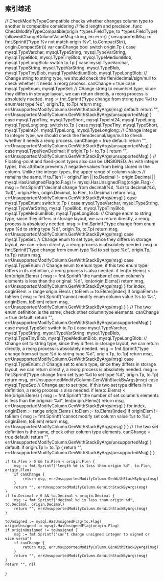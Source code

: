 ## 索引综述 ##


// CheckModifyTypeCompatible checks whether changes column type to another is compatible considering
// field length and precision.
func CheckModifyTypeCompatible(origin *types.FieldType, to *types.FieldType) (allowedChangeColumnValueMsg string, err error) {
	unsupportedMsg := fmt.Sprintf("type %v not match origin %v", to.CompactStr(), origin.CompactStr())
	var canChange bool
	switch origin.Tp {
	case mysql.TypeVarchar, mysql.TypeString, mysql.TypeVarString, mysql.TypeBlob,
		mysql.TypeTinyBlob, mysql.TypeMediumBlob, mysql.TypeLongBlob:
		switch to.Tp {
		case mysql.TypeVarchar, mysql.TypeString, mysql.TypeVarString,
			mysql.TypeBlob, mysql.TypeTinyBlob, mysql.TypeMediumBlob, mysql.TypeLongBlob:
			// Change string to string type, we should check the flen/decimal/sign/null to check whether it needs a reorg process.
			canChange = true
		case mysql.TypeEnum, mysql.TypeSet:
			// Change string to enum/set type, since they differs in storage layout, we can return directly, a reorg process is absolutely needed.
			msg := fmt.Sprintf("type change from string type %d to enum/set type %d", origin.Tp, to.Tp)
			return msg, errUnsupportedModifyColumn.GenWithStackByArgs(msg)
		default:
			return "", errUnsupportedModifyColumn.GenWithStackByArgs(unsupportedMsg)
		}
	case mysql.TypeTiny, mysql.TypeShort, mysql.TypeInt24, mysql.TypeLong, mysql.TypeLonglong:
		switch to.Tp {
		case mysql.TypeTiny, mysql.TypeShort, mysql.TypeInt24, mysql.TypeLong, mysql.TypeLonglong:
			// Change integer to integer type, we should check the flen/decimal/sign/null to check whether it needs a reorg process.
			canChange = true
		default:
			return "", errUnsupportedModifyColumn.GenWithStackByArgs(unsupportedMsg)
		}
	case mysql.TypeNewDecimal:
		if origin.Tp != to.Tp {
			return "", errUnsupportedModifyColumn.GenWithStackByArgs(unsupportedMsg)
		}
		// Floating-point and fixed-point types also can be UNSIGNED. As with integer types, this attribute prevents
		// negative values from being stored in the column. Unlike the integer types, the upper range of column values
		// remains the same.
		if to.Flen != origin.Flen || to.Decimal != origin.Decimal || mysql.HasUnsignedFlag(to.Flag) != mysql.HasUnsignedFlag(origin.Flag) {
			msg := fmt.Sprintf("decimal change from decimal(%d, %d) to decimal(%d, %d)", origin.Flen, origin.Decimal, to.Flen, to.Decimal)
			return msg, errUnsupportedModifyColumn.GenWithStackByArgs(msg)
		}
	case mysql.TypeEnum:
		switch to.Tp {
		case mysql.TypeVarchar, mysql.TypeString, mysql.TypeVarString,
			mysql.TypeBlob, mysql.TypeTinyBlob, mysql.TypeMediumBlob, mysql.TypeLongBlob:
			// Change enum to string type, since they differs in storage layout, we can return directly, a reorg process is absolutely needed.
			msg := fmt.Sprintf("type change from enum type %d to string type %d", origin.Tp, to.Tp)
			return msg, errUnsupportedModifyColumn.GenWithStackByArgs(msg)
		case mysql.TypeSet:
			// Change enum to set type, since they differs in storage layout, we can return directly, a reorg process is absolutely needed.
			msg := fmt.Sprintf("type change from enum type %d to set type %d", origin.Tp, to.Tp)
			return msg, errUnsupportedModifyColumn.GenWithStackByArgs(msg)
		case mysql.TypeEnum:
			// Change enum to enum type, if this two enum type differs in its definition, a reorg process is also needed.
			if len(to.Elems) < len(origin.Elems) {
				msg := fmt.Sprintf("the number of enum column's elements is less than the original: %d", len(origin.Elems))
				return msg, errUnsupportedModifyColumn.GenWithStackByArgs(msg)
			}
			for index, originElem := range origin.Elems {
				toElem := to.Elems[index]
				if originElem != toElem {
					msg := fmt.Sprintf("cannot modify enum column value %s to %s", originElem, toElem)
					return msg, errUnsupportedModifyColumn.GenWithStackByArgs(msg)
				}
			}
			// The two enum definition is the same, check other column type elements.
			canChange = true
		default:
			return "", errUnsupportedModifyColumn.GenWithStackByArgs(unsupportedMsg)
		}
	case mysql.TypeSet:
		switch to.Tp {
		case mysql.TypeVarchar, mysql.TypeString, mysql.TypeVarString,
			mysql.TypeBlob, mysql.TypeTinyBlob, mysql.TypeMediumBlob, mysql.TypeLongBlob:
			// Change set to string type, since they differs in storage layout, we can return directly, a reorg process is absolutely needed.
			msg := fmt.Sprintf("type change from set type %d to string type %d", origin.Tp, to.Tp)
			return msg, errUnsupportedModifyColumn.GenWithStackByArgs(msg)
		case mysql.TypeEnum:
			// Change set to enum type, since they differs in storage layout, we can return directly, a reorg process is absolutely needed.
			msg := fmt.Sprintf("type change from set type %d to set type %d", origin.Tp, to.Tp)
			return msg, errUnsupportedModifyColumn.GenWithStackByArgs(msg)
		case mysql.TypeSet:
			// Change set to set type, if this two set type differs in its definition, a reorg process is also needed.
			if len(to.Elems) < len(origin.Elems) {
				msg := fmt.Sprintf("the number of set column's elements is less than the original: %d", len(origin.Elems))
				return msg, errUnsupportedModifyColumn.GenWithStackByArgs(msg)
			}
			for index, originElem := range origin.Elems {
				toElem := to.Elems[index]
				if originElem != toElem {
					msg := fmt.Sprintf("cannot modify set column value %s to %s", originElem, toElem)
					return msg, errUnsupportedModifyColumn.GenWithStackByArgs(msg)
				}
			}
			// The two set definition is the same, check other column type elements.
			canChange = true
		default:
			return "", errUnsupportedModifyColumn.GenWithStackByArgs(unsupportedMsg)
		}
	default:
		if origin.Tp != to.Tp {
			return "", errUnsupportedModifyColumn.GenWithStackByArgs(unsupportedMsg)
		}
	}

	if to.Flen > 0 && to.Flen < origin.Flen {
		msg := fmt.Sprintf("length %d is less than origin %d", to.Flen, origin.Flen)
		if canChange {
			return msg, errUnsupportedModifyColumn.GenWithStackByArgs(msg)
		}
		return "", errUnsupportedModifyColumn.GenWithStackByArgs(msg)
	}
	if to.Decimal > 0 && to.Decimal < origin.Decimal {
		msg := fmt.Sprintf("decimal %d is less than origin %d", to.Decimal, origin.Decimal)
		return "", errUnsupportedModifyColumn.GenWithStackByArgs(msg)
	}

	toUnsigned := mysql.HasUnsignedFlag(to.Flag)
	originUnsigned := mysql.HasUnsignedFlag(origin.Flag)
	if originUnsigned != toUnsigned {
		msg := fmt.Sprintf("can't change unsigned integer to signed or vice versa")
		if canChange {
			return msg, errUnsupportedModifyColumn.GenWithStackByArgs(msg)
		}
		return "", errUnsupportedModifyColumn.GenWithStackByArgs(msg)
	}
	return "", nil
}
